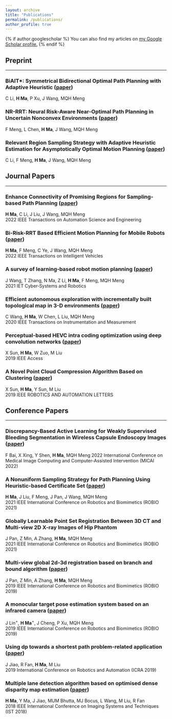 ```yaml
---
layout: archive
title: "Publications"
permalink: /publications/
author_profile: true
---
```


{% if author.googlescholar %}
  You can also find my articles on <u><a href="{{author.googlescholar}}">my Google Scholar profile</a>.</u>
{% endif %}
<!-- 
{% include base_path %} -->
<!-- 
{% for post in site.publications reversed %}
  {% include archive-single.html %}
{% endfor %} -->

## Preprint
------
### BiAIT*: Symmetrical Bidirectional Optimal Path Planning with Adaptive Heuristic ([paper](https://arxiv.org/abs/2205.06940))
C Li, __H Ma__, P Xu, J Wang, MQH Meng

### NR-RRT: Neural Risk-Aware Near-Optimal Path Planning in Uncertain Nonconvex Environments ([paper](https://arxiv.org/abs/2205.06951))
F Meng, L Chen, __H Ma__, J Wang, MQH Meng

### Relevant Region Sampling Strategy with Adaptive Heuristic Estimation for Asymptotically Optimal Motion Planning ([paper](https://arxiv.org/abs/2111.00383))
C Li, F Meng, __H Ma__, J Wang, MQH Meng

## Journal Papers
------
### Enhance Connectivity of Promising Regions for Sampling-based Path Planning ([paper](https://ieeexplore.ieee.org/document/9834265))
__H Ma__, C Li, J Liu, J Wang, MQH Meng  
2022 IEEE Transactions on Automation Science and Engineering

### Bi-Risk-RRT Based Efficient Motion Planning for Mobile Robots ([paper](https://ieeexplore.ieee.org/abstract/document/9718167/))
__H Ma__, F Meng, C Ye, J Wang, MQH Meng  
2022 IEEE Transactions on Intelligent Vehicles

### A survey of learning‐based robot motion planning ([paper](https://ietresearch.onlinelibrary.wiley.com/doi/full/10.1049/csy2.12020))
J Wang, T Zhang, N Ma, Z Li, __H Ma__, F Meng, MQH Meng  
2021 IET Cyber‐Systems and Robotics

### Efficient autonomous exploration with incrementally built topological map in 3-D environments ([paper](https://ieeexplore.ieee.org/abstract/document/9115087))
C Wang, __H Ma__, W Chen, L Liu, MQH Meng  
2020 IEEE Transactions on Instrumentation and Measurement

### Perceptual-based HEVC intra coding optimization using deep convolution networks ([paper](https://ieeexplore.ieee.org/document/8705300))
X Sun, __H Ma__, W Zuo, M Liu  
2019 IEEE Access

### A Novel Point Cloud Compression Algorithm Based on Clustering ([paper](https://ieeexplore.ieee.org/abstract/document/8648155?casa_token=Smw3eAlck5cAAAAA:WVGy7K7zPe7iOo1ZQCaMfkzGPNZJiCcLuQQ-gSn-1UtjGcgJXRGp14goWv0U0yXguhIukM0ugyM))
X Sun, __H Ma__, Y Sun, M Liu  
2019 IEEE ROBOTICS AND AUTOMATION LETTERS

## Conference Papers
------
### Discrepancy-Based Active Learning for Weakly Supervised Bleeding Segmentation in Wireless Capsule Endoscopy Images ([paper](https://link.springer.com/chapter/10.1007/978-3-031-16452-1_3))
F Bai, X Xing, Y Shen, __H Ma__, MQH Meng
2022 International Conference on Medical Image Computing and Computer-Assisted Intervention (MICAI 2022)

### A Nonuniform Sampling Strategy for Path Planning Using Heuristic-based Certificate Set ([paper](https://ieeexplore.ieee.org/abstract/document/9739494))
__H Ma__, J Liu, F Meng, J Pan, J Wang, MQH Meng  
2021 IEEE International Conference on Robotics and Biomimetics (ROBIO 2021)

### Globally Learnable Point Set Registration Between 3D CT and Multi-view 2D X-ray Images of Hip Phantom
J Pan, Z Min, A Zhang, __H Ma__, MQH Meng  
2021 IEEE International Conference on Robotics and Biomimetics (ROBIO 2021)

### Multi-view global 2d-3d registration based on branch and bound algorithm ([paper](https://ieeexplore.ieee.org/document/8961379))
J Pan, Z Min, A Zhang, __H Ma__, MQH Meng  
2019 IEEE International Conference on Robotics and Biomimetics (ROBIO 2019)

### A monocular target pose estimation system based on an infrared camera ([paper](https://ieeexplore.ieee.org/document/8961755))
J Lin<sup>+</sup>, __H Ma__<sup>+</sup>, J Cheng, P Xu, MQH Meng  
2019 IEEE International Conference on Robotics and Biomimetics (ROBIO 2019)

### Using dp towards a shortest path problem-related application ([paper](https://ieeexplore.ieee.org/document/8793603))
J Jiao, R Fan, __H Ma__, M Liu  
2019 International Conference on Robotics and Automation (ICRA 2019)

### Multiple lane detection algorithm based on optimised dense disparity map estimation ([paper](https://ieeexplore.ieee.org/document/8577122))
__H Ma__, Y Ma, J Jiao, MUM Bhutta, MJ Bocus, L Wang, M Liu, R Fan  
2018 IEEE International Conference on Imaging Systems and Techniques (IST 2018)
